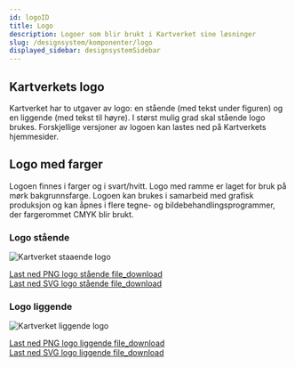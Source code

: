 ```yaml
---
id: logoID
title: Logo
description: Logoer som blir brukt i Kartverket sine løsninger
slug: /designsystem/komponenter/logo
displayed_sidebar: designsystemSidebar
---
```



## Kartverkets logo

Kartverket har to utgaver av logo: en stående (med tekst under figuren) og en liggende (med tekst til høyre).
I størst mulig grad skal stående logo brukes. Forskjellige versjoner av logoen kan lastes ned på Kartverkets hjemmesider.

## Logo med farger

Logoen finnes i farger og i svart/hvitt. Logo med ramme er laget for bruk på mørk bakgrunnsfarge.
Logoen kan brukes i samarbeid med grafisk produksjon og kan åpnes i flere tegne- og bildebehandlingsprogrammer, der fargerommet CMYK blir brukt.

### Logo stående   

![Kartverket staaende logo](/img/logo/kartverket_staaende.svg)

<a class="kv-links" href="/img/logo/kartverket_staaende.png" target="_blank" rel="noopener noreferrer" download="kartverket_staaende_logo.png">
Last ned PNG logo stående <span class="material-symbols-outlined--filled material-symbols-outlined button__icon--s-m-l-left">file_download</span>
</a>

<br/>

<a class="kv-links" href="/img/logo/kartverket_staaende.svg" target="_blank" rel="noopener noreferrer" download="kartverket_staaende_logo.svg">
Last ned SVG logo stående <span class="material-symbols-outlined--filled material-symbols-outlined button__icon--s-m-l-left">file_download</span>
</a>

### Logo liggende

<div>

![Kartverket liggende logo](/img/logo/kartverket_liggende.svg)


<a class="kv-links" href="/img/logo/kartverket_liggende.png" target="_blank" rel="noopener noreferrer" download="kartverket_liggende_logo.png">
Last ned PNG logo liggende <span class="material-symbols-outlined--filled material-symbols-outlined button__icon--s-m-l-left">file_download</span>
</a>

<br/>

<a class="kv-links" href="/img/logo/kartverket_liggende.svg" target="_blank" rel="noopener noreferrer" download="kartverket_liggende_logo.svg">
Last ned SVG logo liggende <span class="material-symbols-outlined--filled material-symbols-outlined button__icon--s-m-l-left">file_download</span>
</a>

</div>
